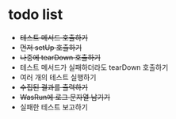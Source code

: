 # todo list
+ ~~테스트 메서드 호출하기~~
+ ~~먼저 setUp 호출하기~~
+ ~~나중에 tearDown 호출하기~~
+ 테스트 메서드가 실패하더라도 tearDown 호출하기
+ 여러 개의 테스트 실행하기
+ ~~수집된 결과를 출력하기~~
+ ~~WasRun에 로그 문자열 남기기~~
+ 실패한 테스트 보고하기